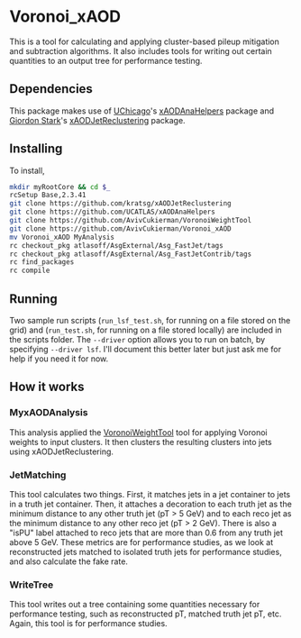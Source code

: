# Voronoi_xAOD
This is a tool for calculating and applying cluster-based pileup mitigation and subtraction algorithms. It also includes tools for writing out certain quantities to an output tree for performance testing.

## Dependencies
This package makes use of [UChicago](https://github.com/UCATLAS)'s [xAODAnaHelpers](https://github.com/UCATLAS/xAODAnaHelpers) package and [Giordon Stark](https://github.com/kratsg)'s [xAODJetReclustering](https://github.com/kratsg/xAODJetReclustering) package.

## Installing
To install,
```bash
mkdir myRootCore && cd $_
rcSetup Base,2.3.41
git clone https://github.com/kratsg/xAODJetReclustering
git clone https://github.com/UCATLAS/xAODAnaHelpers
git clone https://github.com/AvivCukierman/VoronoiWeightTool
git clone https://github.com/AvivCukierman/Voronoi_xAOD
mv Voronoi_xAOD MyAnalysis
rc checkout_pkg atlasoff/AsgExternal/Asg_FastJet/tags
rc checkout_pkg atlasoff/AsgExternal/Asg_FastJetContrib/tags
rc find_packages
rc compile
```

## Running
Two sample run scripts (`run_lsf_test.sh`, for running on a file stored on the grid) and (`run_test.sh`, for running on a file stored locally) are included in the scripts folder. The `--driver` option allows you to run on batch, by specifying `--driver lsf`. I'll document this better later but just ask me for help if you need it for now.

## How it works
### MyxAODAnalysis
This analysis applied the [VoronoiWeightTool](https://github.com/AvivCukierman/VoronoiWeightTool) tool for applying Voronoi weights to input clusters. It then clusters the resulting clusters into jets using xAODJetReclustering.
### JetMatching
This tool calculates two things. First, it matches jets in a jet container to jets in a truth jet container. Then, it attaches a decoration to each truth jet as the minimum distance to any other truth jet (pT > 5 GeV) and to each reco jet as the minimum distance to any other reco jet (pT > 2 GeV). There is also a "isPU" label attached to reco jets that are more than 0.6 from any truth jet above 5 GeV. These metrics are for performance studies, as we look at reconstructed jets matched to isolated truth jets for performance studies, and also calculate the fake rate.
### WriteTree
This tool writes out a tree containing some quantities necessary for performance testing, such as reconstructed pT, matched truth jet pT, etc. Again, this tool is for performance studies.
